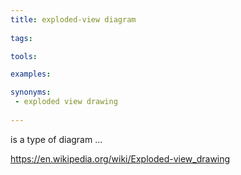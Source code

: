 ```yaml
---
title: exploded-view diagram
    
tags:

tools:

examples:

synonyms:
 - exploded view drawing
 
---
```


is a type of diagram  ...

<!--more-->

https://en.wikipedia.org/wiki/Exploded-view_drawing
